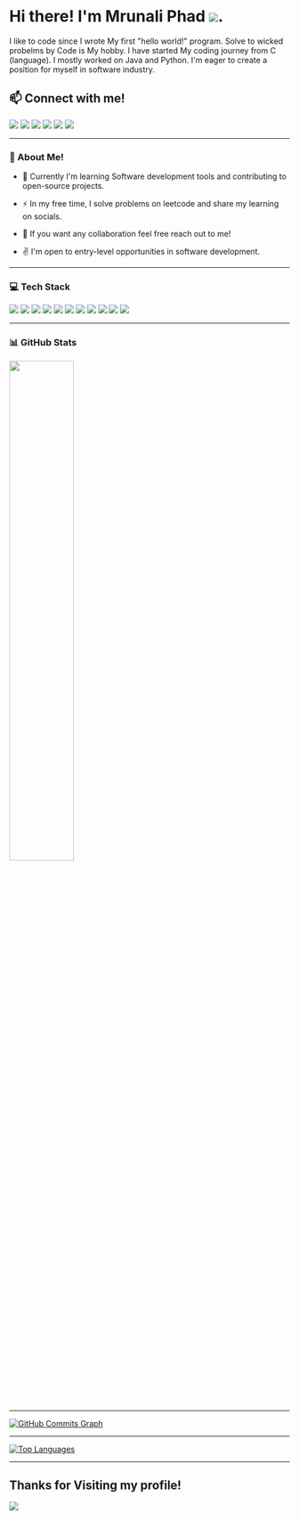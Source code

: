 Hi there! I'm Mrunali Phad ![](https://user-images.githubusercontent.com/18350557/176309783-0785949b-9127-417c-8b55-ab5a4333674e.gif).
====================================================================================================================================
I like to code since I wrote My first "hello world!" program. Solve to wicked probelms by Code is My hobby. I have started My coding journey from C (language). I mostly worked on Java and Python. I'm eager to create a position for myself in software industry.

## :mailbox: Connect with me!
 <a href="https://www.twitter.com/Mrunaliphad22" target="_blank" rel="noreferrer"><img src="https://img.shields.io/badge/Twitter-1DA1F2?style=for-the-badge&logo=twitter&logoColor=white" width="auto" /></a> <a href="https://mail.google.com/mail/u/0/?tab=rm&ogbl#inbox" target="_blank" rel="noreferrer"><img src="https://img.shields.io/badge/Gmail-D14836?style=for-the-badge&logo=gmail&logoColor=white"  width="auto" /></a> <a href="https://www.linkedin.com/in/mrunali-phad-0a970011/" target="_blank" rel="noreferrer"><img src="https://img.shields.io/badge/LinkedIn-0077B5?style=for-the-badge&logo=linkedin&logoColor=white"  width="auto" /></a> 
<a href="https://leetcode.com/mrunaliphad4/" target="_blank" rel="noreferrer"><img src="https://img.shields.io/badge/-LeetCode-FFA116?style=for-the-badge&logo=LeetCode&logoColor=black"/></a>
<a><img src="https://img.shields.io/badge/Instagram-E4405F?style=for-the-badge&logo=instagram&logoColor=white" /></a>
<a href="https://codepen.io/mrunali4" target="_blank" rel="noreferrer"><img src="https://img.shields.io/badge/Codepen-000000?style=for-the-badge&logo=codepen&logoColor=white" /></a>

--------------------------------------------------------------------------------------------------------------------------------------------------------------------

###  💫 About Me! 

- :seedling: Currently I'm learning Software development tools and contributing to open-source projects.
- :zap: In my free time, I solve problems on leetcode and share my learning on socials.

- :speech_balloon: If you want any collaboration feel free reach out to me!
- :v: I'm open to entry-level opportunities in software development.



--------------------------------------------------------------------------------------------------------------------------------------------------------------------


### :computer: Tech Stack

<img src="https://img.shields.io/badge/C-00599C?style=for-the-badge&logo=c&logoColor=white" width="auto"/> <img src="https://img.shields.io/badge/Python-FFD43B?style=for-the-badge&logo=python&logoColor=blue"/> <img src="https://img.shields.io/badge/HTML5-E34F26?style=for-the-badge&logo=html5&logoColor=white"/>
<img src="https://img.shields.io/badge/CSS3-1572B6?style=for-the-badge&logo=css3&logoColor=white"/>
<img src="https://img.shields.io/badge/JavaScript-323330?style=for-the-badge&logo=javascript&logoColor=F7DF1E"/>
<img src="https://img.shields.io/badge/C%23-239120?style=for-the-badge&logo=c-sharp&logoColor=white"/>
<img src="https://img.shields.io/badge/.NET-512BD4?style=for-the-badge&logo=dotnet&logoColor=white"/>
<img src="https://img.shields.io/badge/Bootstrap-563D7C?style=for-the-badge&logo=bootstrap&logoColor=white"/>
<img src="https://img.shields.io/badge/MySQL-005C84?style=for-the-badge&logo=mysql&logoColor=white" />
<img src="https://img.shields.io/badge/GitHub-100000?style=for-the-badge&logo=github&logoColor=white" />
<img src="https://img.shields.io/badge/Visual_Studio-5C2D91?style=for-the-badge&logo=visual%20studio&logoColor=white"/>

--------------------------------------------------------------------------------------------------------------------------------------------------------------------






### :bar_chart: GitHub Stats

<a href="http://www.github.com/Mrunali4"><img src="https://github-readme-streak-stats.herokuapp.com/?user=Mrunali4&stroke=ffffff&background=000000&ring=3382ed&fire=3382ed&currStreakNum=ffffff&currStreakLabel=3382ed&sideNums=ffffff&sideLabels=ffffff&dates=ffffff&hide_border=true&theme=dark" width="48%" /></a>
<hr>
<a href="http://www.github.com/Mrunali4"><img src="https://activity-graph.herokuapp.com/graph?username=Mrunali4&bg_color=000000&color=ffffff&line=a855f7&point=ffffff&area_color=000000&area=true&hide_border=true&custom_title=GitHub%20Commits%20Graph" alt="GitHub Commits Graph" /></a>
<hr>
<a href="https://github.com/Mrunali4" align="left"><img src="https://github-readme-stats.vercel.app/api/top-langs/?username=Mrunali4&layout=compact&theme=dark" alt="Top Languages" /></a>
<hr>
<h2>Thanks for Visiting my profile!</h2><img src="https://hits.seeyoufarm.com/api/count/incr/badge.svg?url=https%3A%2F%2Fgithub.com%2F{username}1212%2Fhit-counter" />
